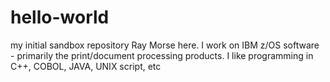 # hello-world
my initial sandbox repository
Ray Morse here. I work on IBM z/OS software - primarily the print/document processing products.
I like programming in C++, COBOL, JAVA, UNIX script, etc
